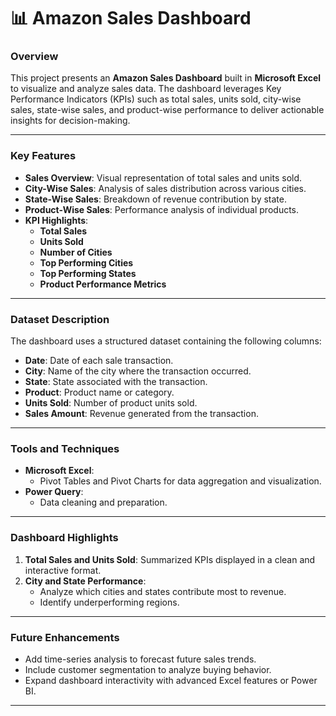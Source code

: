 # 📊 Amazon Sales Dashboard

### **Overview**
This project presents an **Amazon Sales Dashboard** built in **Microsoft Excel** to visualize and analyze sales data. The dashboard leverages Key Performance Indicators (KPIs) such as total sales, units sold, city-wise sales, state-wise sales, and product-wise performance to deliver actionable insights for decision-making.

---

### **Key Features**
- **Sales Overview**: Visual representation of total sales and units sold.
- **City-Wise Sales**: Analysis of sales distribution across various cities.
- **State-Wise Sales**: Breakdown of revenue contribution by state.
- **Product-Wise Sales**: Performance analysis of individual products.
- **KPI Highlights**:
  - **Total Sales**
  - **Units Sold**
  - **Number of Cities**
  - **Top Performing Cities**
  - **Top Performing States**
  - **Product Performance Metrics**

---

### **Dataset Description**
The dashboard uses a structured dataset containing the following columns:
- **Date**: Date of each sale transaction.
- **City**: Name of the city where the transaction occurred.
- **State**: State associated with the transaction.
- **Product**: Product name or category.
- **Units Sold**: Number of product units sold.
- **Sales Amount**: Revenue generated from the transaction.

---

### **Tools and Techniques**
- **Microsoft Excel**:
  - Pivot Tables and Pivot Charts for data aggregation and visualization.
- **Power Query**:
  - Data cleaning and preparation.
    
---

### **Dashboard Highlights**
1. **Total Sales and Units Sold**: Summarized KPIs displayed in a clean and interactive format.
2. **City and State Performance**:
   - Analyze which cities and states contribute most to revenue.
   - Identify underperforming regions.

---

### **Future Enhancements**
- Add time-series analysis to forecast future sales trends.
- Include customer segmentation to analyze buying behavior.
- Expand dashboard interactivity with advanced Excel features or Power BI.

---

